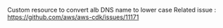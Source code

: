 Custom resource to convert alb DNS name to lower case
Related issue : https://github.com/aws/aws-cdk/issues/11171
